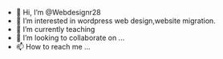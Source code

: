 - 👋 Hi, I’m @Webdesignr28
- 👀 I’m interested in wordpress web design,website migration.
- 🌱 I’m currently teaching
- 💞️ I’m looking to collaborate on ...
- 📫 How to reach me ...

<!---
Webdesignr28/Webdesignr28 is a ✨ special ✨ repository because its `README.md` (this file) appears on your GitHub profile.
You can click the Preview link to take a look at your changes.
--->
